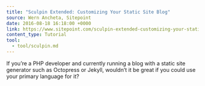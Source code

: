 ```yaml
---
title: "Sculpin Extended: Customizing Your Static Site Blog"
source: Wern Ancheta, Sitepoint
date: 2016-08-18 16:18:00 +0000
link: https://www.sitepoint.com/sculpin-extended-customizing-your-static-site-blog/
content_type: Tutorial
tool:
  - tool/sculpin.md
---
```

If you’re a PHP developer and currently running a blog with a static site generator such as Octopress or Jekyll, wouldn’t it be great if you could use your primary language for it?

